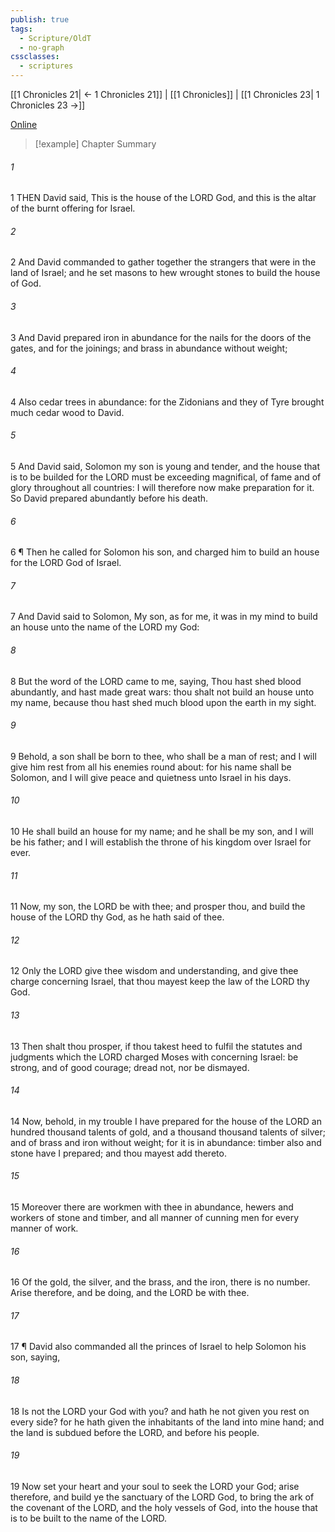 ```yaml
---
publish: true
tags:
  - Scripture/OldT
  - no-graph
cssclasses:
  - scriptures
---
```

[[1 Chronicles 21| ← 1 Chronicles 21]] | [[1 Chronicles]] | [[1 Chronicles 23| 1 Chronicles 23 →]]

[Online](https://churchofjesuschrist.org/study/scriptures/ot/1-chr/22?lang=eng)

>[!example] Chapter Summary
>
###### 1
1 THEN David said, This is the house of the LORD God, and this is the altar of the burnt offering for Israel.
###### 2
2 And David commanded to gather together the strangers that were in the land of Israel; and he set masons to hew wrought stones to build the house of God.
###### 3
3 And David prepared iron in abundance for the nails for the doors of the gates, and for the joinings; and brass in abundance without weight;
###### 4
4 Also cedar trees in abundance: for the Zidonians and they of Tyre brought much cedar wood to David.
###### 5
5 And David said, Solomon my son is young and tender, and the house that is to be builded for the LORD must be exceeding magnifical, of fame and of glory throughout all countries: I will therefore now make preparation for it.  So David prepared abundantly before his death.
###### 6
6 ¶ Then he called for Solomon his son, and charged him to build an house for the LORD God of Israel.
###### 7
7 And David said to Solomon, My son, as for me, it was in my mind to build an house unto the name of the LORD my God:
###### 8
8 But the word of the LORD came to me, saying, Thou hast shed blood abundantly, and hast made great wars: thou shalt not build an house unto my name, because thou hast shed much blood upon the earth in my sight.
###### 9
9 Behold, a son shall be born to thee, who shall be a man of rest; and I will give him rest from all his enemies round about: for his name shall be Solomon, and I will give peace and quietness unto Israel in his days.
###### 10
10 He shall build an house for my name; and he shall be my son, and I will be his father; and I will establish the throne of his kingdom over Israel for ever.
###### 11
11 Now, my son, the LORD be with thee; and prosper thou, and build the house of the LORD thy God, as he hath said of thee.
###### 12
12 Only the LORD give thee wisdom and understanding, and give thee charge concerning Israel, that thou mayest keep the law of the LORD thy God.
###### 13
13 Then shalt thou prosper, if thou takest heed to fulfil the statutes and judgments which the LORD charged Moses with concerning Israel: be strong, and of good courage; dread not, nor be dismayed.
###### 14
14 Now, behold, in my trouble I have prepared for the house of the LORD an hundred thousand talents of gold, and a thousand thousand talents of silver; and of brass and iron without weight; for it is in abundance: timber also and stone have I prepared; and thou mayest add thereto.
###### 15
15 Moreover there are workmen with thee in abundance, hewers and workers of stone and timber, and all manner of cunning men for every manner of work.
###### 16
16 Of the gold, the silver, and the brass, and the iron, there is no number.  Arise therefore, and be doing, and the LORD be with thee.
###### 17
17 ¶ David also commanded all the princes of Israel to help Solomon his son, saying,
###### 18
18 Is not the LORD your God with you?  and hath he not given you rest on every side?  for he hath given the inhabitants of the land into mine hand; and the land is subdued before the LORD, and before his people.
###### 19
19 Now set your heart and your soul to seek the LORD your God; arise therefore, and build ye the sanctuary of the LORD God, to bring the ark of the covenant of the LORD, and the holy vessels of God, into the house that is to be built to the name of the LORD.



